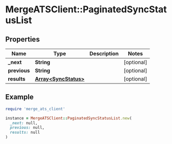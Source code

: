 # MergeATSClient::PaginatedSyncStatusList

## Properties

| Name | Type | Description | Notes |
| ---- | ---- | ----------- | ----- |
| **_next** | **String** |  | [optional] |
| **previous** | **String** |  | [optional] |
| **results** | [**Array&lt;SyncStatus&gt;**](SyncStatus.md) |  | [optional] |

## Example

```ruby
require 'merge_ats_client'

instance = MergeATSClient::PaginatedSyncStatusList.new(
  _next: null,
  previous: null,
  results: null
)
```

